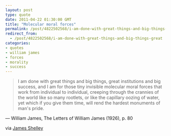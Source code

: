 ```yaml
---
layout: post
type: quote
date: 2011-04-22 01:30:00 GMT
title: "Molecular moral forces"
permalink: /post/4822502568/i-am-done-with-great-things-and-big-things-great
redirect_from: 
  - /post/4822502568/i-am-done-with-great-things-and-big-things-great
categories:
- quotes
- william james
- forces
- morality
- success
---
```

<blockquote>I am done with great things and big things, great institutions and big success, and I am for those tiny invisible molecular moral forces that work from individual to individual, creeping through the crannies of the world like so many rootlets, or like the capillary oozing of water, yet which if you give them time, will rend the hardest monuments of man's pride.</blockquote>
<p>— William James, The Letters of William James (1926), p. 80</p>

<p>via <a href="http://www.jamesshelley.net/2011/04/molecular-moral-forces">James Shelley</a></p>
